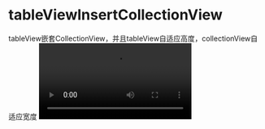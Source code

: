 # tableViewInsertCollectionView
tableView嵌套CollectionView，并且tableView自适应高度，collectionView自适应宽度
![](https://github.com/Tomous/tableViewInsertCollectionView/blob/master/%E6%9C%AA%E5%91%BD%E5%90%8D.mov)
